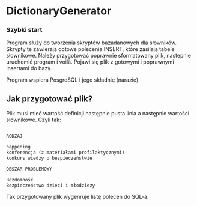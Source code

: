 # DictionaryGenerator

### Szybki start

Program służy do tworzenia skryptów bazadanowych dla słowników. Skrypty te zawierają gotowe polecenia INSERT, które zasilają tabele słownikowe. Należy przygotować poprawnie sformatowany plik, nastepnie uruchomić program i voilà. Pojawi się plik z gotowymi i poprawnymi insertami do bazy.

Program wspiera PosgreSQL i jego składnię (narazie)


## Jak przygotować plik?

Plik musi mieć wartość definicji następnie pusta linia a następnie wartości słownikowe. Czyli tak:

```html

RODZAJ

happening
konferencja (z materiałami profilaktycznymi)
konkurs wiedzy o bezpieczeństwie

OBSZAR PROBLEMOWY

Bezdomność
Bezpieczeństwo dzieci i młodzieży

```
Tak przygotowany plik wygenruje listę poleceń do SQL-a.



